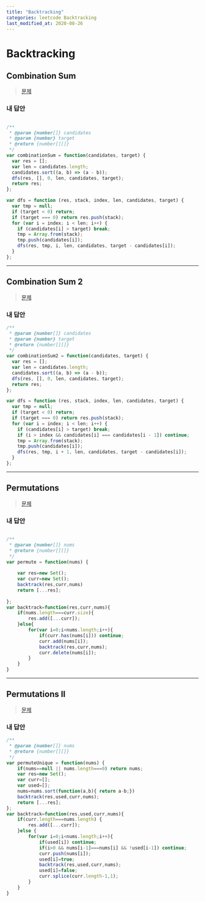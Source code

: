 ```yaml
---
title: "Backtracking"
categories: leetcode Backtracking
last_modified_at: 2020-08-26
---
```



# Backtracking



## Combination Sum


>[문제](https://leetcode.com/problems/combination-sum/)



### 내 답안


```javascript

/**
 * @param {number[]} candidates
 * @param {number} target
 * @return {number[][]}
 */
var combinationSum = function(candidates, target) {
  var res = [];
  var len = candidates.length;
  candidates.sort((a, b) => (a - b));
  dfs(res, [], 0, len, candidates, target);
  return res;
};

var dfs = function (res, stack, index, len, candidates, target) {
  var tmp = null;
  if (target < 0) return;
  if (target === 0) return res.push(stack);
  for (var i = index; i < len; i++) {
    if (candidates[i] > target) break;
    tmp = Array.from(stack);
    tmp.push(candidates[i]);
    dfs(res, tmp, i, len, candidates, target - candidates[i]);
  }
};

```
***


## Combination Sum 2


>[문제](https://leetcode.com/problems/combination-sum-ii/)



### 내 답안


```javascript
/**
 * @param {number[]} candidates
 * @param {number} target
 * @return {number[][]}
 */
var combinationSum2 = function(candidates, target) {
  var res = [];
  var len = candidates.length;
  candidates.sort((a, b) => (a - b));
  dfs(res, [], 0, len, candidates, target);
  return res;
};

var dfs = function (res, stack, index, len, candidates, target) {
  var tmp = null;
  if (target < 0) return;
  if (target === 0) return res.push(stack);
  for (var i = index; i < len; i++) {
    if (candidates[i] > target) break;
    if (i > index && candidates[i] === candidates[i - 1]) continue;
    tmp = Array.from(stack);
    tmp.push(candidates[i]);
    dfs(res, tmp, i + 1, len, candidates, target - candidates[i]);
  }
};

```
***




## Permutations


>[문제](https://leetcode.com/problems/permutations/)



### 내 답안



```javascript

/**
 * @param {number[]} nums
 * @return {number[][]}
 */
var permute = function(nums) {
    
    var res=new Set();
    var curr=new Set();
    backtrack(res,curr,nums)
    return [...res];
    
};
var backtrack=function(res,curr,nums){
    if(nums.length===curr.size){ 
        res.add([...curr]);
    }else{
        for(var i=0;i<nums.length;i++){
            if(curr.has(nums[i])) continue;
            curr.add(nums[i]);
            backtrack(res,curr,nums);
            curr.delete(nums[i]);
        }
    }
}

```
***



## Permutations II


>[문제](https://leetcode.com/problems/permutations-ii/)



### 내 답안


```javascript
/**
 * @param {number[]} nums
 * @return {number[][]}
 */
var permuteUnique = function(nums) {
    if(nums==null || nums.length===0) return nums;
    var res=new Set();
    var curr=[];
    var used=[];
    nums=nums.sort(function(a,b){ return a-b;})
    backtrack(res,used,curr,nums);
    return [...res];
};
var backtrack=function(res,used,curr,nums){
    if(curr.length===nums.length) {
        res.add([...curr]);
    }else {
        for(var i=0;i<nums.length;i++){
            if(used[i]) continue;
            if(i>0 && nums[i-1]===nums[i] && !used[i-1]) continue;
            curr.push(nums[i]);
            used[i]=true;
            backtrack(res,used,curr,nums);
            used[i]=false;
            curr.splice(curr.length-1,1);
        }
    }
}
```